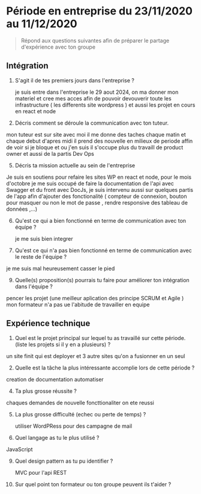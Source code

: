 # Période en entreprise du 23/11/2020 au 11/12/2020

> Répond aux questions suivantes afin de préparer le partage d'expérience avec ton groupe

## Intégration

1. S'agit il de tes premiers jours dans l'entreprise ?

   je suis entre dans l'entreprise le 29 aout 2024, on ma donner mon materiel et cree mes acces afin de pouvoir devouverir toute les infrastructure ( les differents site wordpress ) et aussi les projet en cours en react et node 

3. Décris comment se déroule la communication avec ton tuteur.

  mon tuteur est sur site avec moi il me donne des taches chaque matin et chaque debut d'apres midi il prend des nouvelle en milieux de periode affin de voir si je bloque et ou j'en suis 
  il s'occupe plus du travaill de product owner et aussi de la partis Dev Ops 

5. Décris ta mission actuelle au sein de l'entreprise

  Je suis en soutiens pour refaire les sites WP en react et node, pour le mois d'octobre je me suis occupé de faire la documentation de l'api avec Swagger et du front avec DocJs, je suis intervenu aussi sur quelques partis de l'app afin d'ajouter des fonctionalité ( compteur de connexion, bouton pour masquer ou non le mot de passe , rendre responsive des tableau de données ,...)

6. Qu'est ce qui a bien fonctionné en terme de communication avec ton équipe ?

   je me suis bien integrer 

8. Qu'est ce qui n'a pas bien fonctionné en terme de communication avec le reste de l'équipe ?

  je me suis mal heureusement casser le pied 

9. Quelle(s) proposition(s) pourrais tu faire pour améliorer ton intégration dans l'équipe ?

  pencer les projet (une meilleur aplication des principe SCRUM et Agile ) mon formateur n'a pas ue l'abitude de travailler en equipe 

## Expérience technique

1. Quel est le projet principal sur lequel tu as travaillé sur cette période. (liste les projets si il y en a plusieurs) ?

un site finit qui est deployer et 3 autre sites qu'on a fusionner en un seul 

2. Quelle est la tâche la plus intéressante accomplie lors de cette période ?

  creation de documentation automatiser 

4. Ta plus grosse réussite ?

chaques demandes de nouvelle foncttionaliter on ete  reussi 

5. La plus grosse difficulté (echec ou perte de temps) ?

   utiliser WordPRess pour des campagne de mail 

7. Quel langage as tu le plus utilisé ?

  JavaScript 

9. Quel design pattern as tu pu identifier ?

     MVC pour l'api REST 

11. Sur quel point ton formateur ou ton groupe peuvent ils t'aider ?
